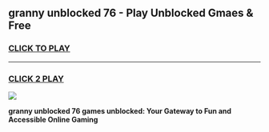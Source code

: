 
## granny unblocked 76 - Play Unblocked Gmaes & Free
<h3>
<a href="https://news.freeplayer.one?title=granny_unblocked_76&ref=16F">CLICK TO PLAY</a></h3>
<hr>

<h3>
<a href="https://news.freeplayer.one?title=granny_unblocked_76&ref=16F">CLICK 2 PLAY</a>
  
</h3>

<a href="https://news.freeplayer.one?title=granny_unblocked_76&ref=16F/"><img src="https://clearcache.store/games.png"></a>


**granny unblocked 76 games unblocked: Your Gateway to Fun and Accessible Online Gaming**
